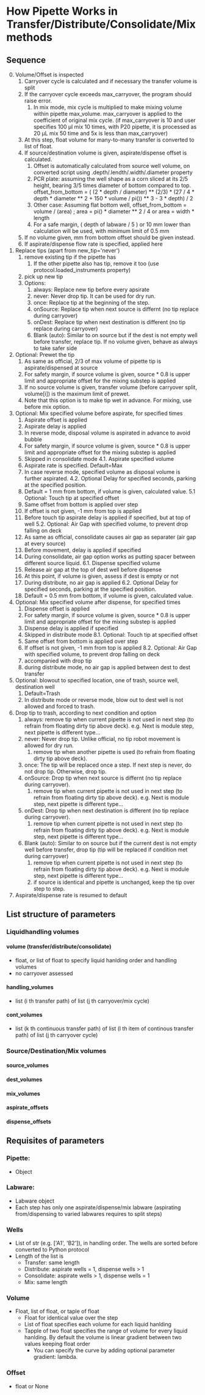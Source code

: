 # How Pipette Works in Transfer/Distribute/Consolidate/Mix methods
## Sequence
0. Volume/Offset is inspected
    1. Carryover cycle is calculated and if necessary the transfer volume is split
    2. If the carryover cycle exceeds max_carryover, the program should raise error.
        1. In mix mode, mix cycle is multiplied to make mixing volume within pipette max_volume. max_carryover is applied to the coefficient of original mix cycle. (if max_carryover is 10 and user specifies 100 µl mix 10 times, with P20 pipette, it is processed as 20 µL mix 50 time and 5x is less than max_carryover)
    3. At this step, float volume for many-to-many transfer is converted to list of float.
    4. If source/destination volume is given, aspirate/dispense offset is calculated.
        1. Offset is automatically calculated from source well volume, on converted script using .depth/.lendth/.width/.diameter property
        2. PCR plate: assuming the well shape as a corn sliced at its 2/5 height, bearing 3/5 times diameter of bottom compared to top. offset_from_bottom = ( (2 * depth / diameter) ** (2/3) * (27 / 4 * depth * diameter ** 2 + 150 * volume / pi()) ** 3 - 3 * depth) / 2
        3. Other case: Assuming flat bottom well, offset_from_bottom = volume / (area) ; area = pi() * diameter ** 2 / 4 or area = width * length
        4. For a safe margin, ( depth of labware / 5 ) or 10 mm lower than calculation will be used, with minimum limit of 0.5 mm
    5. If no volume given, mm from bottom offset should be given instead.
    6. If aspirate/dispense flow rate is specified, applied here
1. Replace tips (apart from new_tip='never')
    1. remove existing tip if the pipette has
        1. If the other pipette also has tip, remove it too (use protocol.loaded_instruments property)
    2. pick up new tip
    3. Options:
        1. always: Replace new tip before every apsirate
        2. never: Never drop tip. It can be used for dry run.
        3. once: Replace tip at the beginning of the step.
        4. onSource: Replace tip when next source is differnt (no tip replace during carryover)
        5. onDest: Replace tip when next destination is different (no tip replace during carryover)
        6. Blank (auto): Similar to on source but if the dest is not empty well before transfer, replace tip. If no volume given, behave as always to take safer side
2. Optional: Prewet the tip
    1. As same as official, 2/3 of max volume of pipette tip is aspirate/dispensed at source
    2. For safety margin, if source volume is given, source * 0.8 is upper limit and appropriate offset for the mixing substep is applied
    3. If no source volume is given, transfer volume (before carryover split, volume[i]) is the maximum limit of prewet.
    4. Note that this option is to make tip wet in advance. For mixing, use before mix option.
3. Optional: Mix specified volume before aspirate, for specified times
    1. Aspirate offset is applied
    2. Aspirate delay is applied
    3. In reverse mode, disposal volume is aspirated in advance to avoid bubble
    4. For safety margin, if source volume is given, source * 0.8 is upper limit and appropriate offset for the mixing substep is applied
    5. Skipped in consolidate mode
4.1. Aspirate specified volume
    1. Aspirate rate is specified. Default=Max
    2. In case reverse mode, specified volume as disposal volume is further aspirated.
4.2. Optional Delay for specified seconds, parking at the specified position.
    1. Default = 1 mm from bottom, if volume is given, calculated value.
5.1 Optional: Touch tip at specified offset
    1. Same offset from bottom is applied over step
    2. If offset is not given, -1 mm from top is applied
    3. Before touch tip aspirate delay is applied if specified, but at top of well 
5.2. Optional: Air Gap with specified volume, to prevent drop falling on deck
    1. As same as official, consolidate causes air gap as separater (air gap at every source)
    2. Before movement, delay is applied if specified
    3. During consolidate, air gap option works as putting spacer between different source liquid.
6.1. Dispense specified volume
    1. Release air gap at the top of dest well before dispense
    2. At this point, if volume is given, assess if dest is empty or not
    3. During distribute, no air gap is applied
6.2. Optional Delay for specified seconds, parking at the specified position.
    1. Default = 0.5 mm from bottom, if volume is given, calculated value.
7. Optional: Mix specified volume after dispense, for specified times
    1. Dispense offset is applied
    2. For safety margin, if source volume is given, source * 0.8 is upper limit and appropriate offset for the mixing substep is applied
    3. Dispense delay is applied if specified
    4. Skipped in distribute mode
8.1. Optional: Touch tip at specified offset
    1. Same offset from bottom is applied over step
    2. If offset is not given, -1 mm from top is applied
8.2. Optional: Air Gap with specified volume, to prevent drop falling on deck
    1. accompanied with drop tip
    2. during distribute mode, no air gap is applied between dest to dest transfer
16. Optional: blowout to specified location, one of trash, source well, destination well
    1. Default=Trash
    2. In distribute mode or reverse mode, blow out to dest well is not allowed and forced to trash.
17. Drop tip to trash, according to next condition and option
    1. always: remove tip when current pipette is not used in next step (to refrain from floating dirty tip above deck). e.g. Next is module step, next pipette is different type...
    2. never: Never drop tip. Unlike official, no tip robot movement is allowed for dry run.
        1. remove tip when another pipette is used (to refrain from floating dirty tip above deck).
    3. once: The tip will be replaced once a step. If next step is never, do not drop tip. Otherwise, drop tip.
    4. onSource: Drop tip when next source is differnt (no tip replace during carryover).
        1. remove tip when current pipette is not used in next step (to refrain from floating dirty tip above deck). e.g. Next is module step, next pipette is different type...
    5. onDest: Drop tip when next destination is different (no tip replace during carryover). 
        1. remove tip when current pipette is not used in next step (to refrain from floating dirty tip above deck). e.g. Next is module step, next pipette is different type...
    6. Blank (auto): Similar to on source but if the current dest is not empty well before transfer, drop tip (tip will be replaced if condition met during carryover)
        1. remove tip when current pipette is not used in next step (to refrain from floating dirty tip above deck). e.g. Next is module step, next pipette is different type...
        2. if source is identical and pipette is unchanged, keep the tip over step to step.
18. Aspirate/dispense rate is resumed to default
## List structure of parameters
### Liquidhandling volumes
#### volume (transfer/distribute/consolidate)
- float, or list of float to specify liquid hanlding order and handling volumes
- no carryover assessed
#### handling_volumes
- list (i th transfer path) of list (j th carryover/mix cycle)
#### cont_volumes
- list (k th continuous transfer path) of list (l th item of continous transfer path) of list (j th carryover cycle) 
### Source/Destination/Mix volumes
#### source_volumes
#### dest_volumes
#### mix_volumes
#### aspirate_offsets
#### dispense_offsets
## Requisites of parameters
### Pipette:
- Object
### Labware: 
- Labware object
- Each step has only one aspirate/dispense/mix labware (aspirating from/dispensing to varied labwares requires to split steps)
### Wells
- List of str (e.g. ['A1', 'B2']), in handling order. The wells are sorted before converted to Python protocol
- Length of the list is
  - Transfer: same length
  - Distribute: aspirate wells = 1, dispense wells > 1
  - Consolidate: aspirate wells > 1, dispense wells = 1
  - Mix: same length
### Volume
- Float, list of float, or taple of float
  - Float for identical value over the step
  - List of float specifies each volume for each liquid hanlding
  - Tapple of two float specifies the range of volume for every liquid hanlding. By default the volume is linear gradient between two values keeping float order
    - You can specify the curve by adding optional parameter gradient: lambda.
### Offset
- float or None
